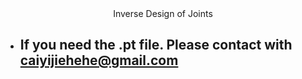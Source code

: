 <div align=center>
Inverse Design of Joints
  
</div> 
  

* ## **If you need the .pt file. Please contact with caiyijiehehe@gmail.com**
